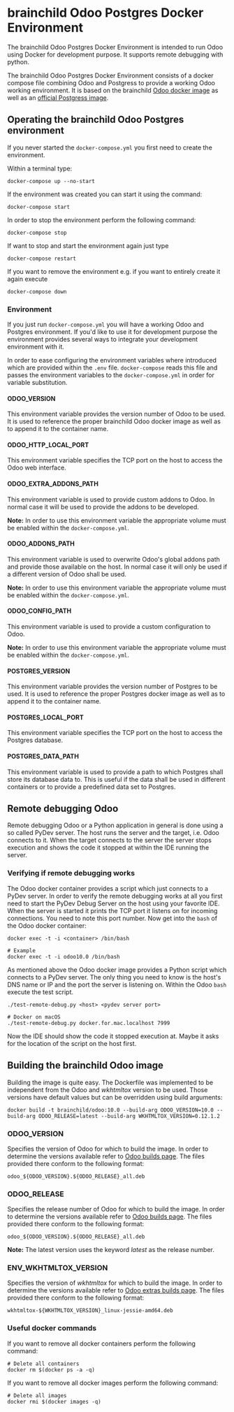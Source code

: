 # brainchild Odoo Postgres Docker Environment
The brainchild Odoo Postgres Docker Environment is intended to run Odoo using 
Docker for development purpose. It supports remote debugging with python.

The brainchild Odoo Postgres Docker Environment consists of a docker compose 
file combining Odoo and Postgress to provide a working Odoo working environment. 
It is based on the brainchild [Odoo docker image](https://hub.docker.com/r/brainchild/odoo) 
as well as an [official Postgress image](https://hub.docker.com/_/postgres/).

## Operating the brainchild Odoo Postgres environment
If you never started the `docker-compose.yml` you first need to create the environment.

Within a terminal type:

	docker-compose up --no-start

If the environment was created you can start it using the command:

	docker-compose start
	
In order to stop the environment perform the following command:

	docker-compose stop
	
If want to stop and start the environment again just type

	docker-compose restart
	
If you want to remove the environment e.g. if you want to entirely create it 
again execute

	docker-compose down

### Environment
If you just run `docker-compose.yml` you will have a working Odoo and Postgres
environment. If you'd like to use it for development purpose the environment
provides several ways to integrate your development environment with it.

In order to ease configuring the environment variables where introduced which 
are provided within the `.env` file. `docker-compose` reads this file and passes
the environment variables to the `docker-compose.yml` in order for variable 
substitution.

#### ODOO\_VERSION 
This environment variable provides the version number of Odoo to be used. It
is used to reference the proper brainchild Odoo docker image as well as to 
append it to the container name.

#### ODOO\_HTTP\_LOCAL\_PORT
This environment variable specifies the TCP port on the host to access the Odoo 
web interface.

#### ODOO\_EXTRA\_ADDONS\_PATH
This environment variable is used to provide custom addons to Odoo. In normal
case it will be used to provide the addons to be developed.

__Note:__ In order to use this environment variable the appropriate volume must
be enabled within the `docker-compose.yml`. 

#### ODOO\_ADDONS\_PATH
This environment variable is used to overwrite Odoo's global addons path and 
provide those available on the host. In normal case it will only be used if a 
different version of Odoo shall be used.

__Note:__ In order to use this environment variable the appropriate volume must
be enabled within the `docker-compose.yml`.

#### ODOO\_CONFIG\_PATH
This environment variable is used to provide a custom configuration to Odoo.

__Note:__ In order to use this environment variable the appropriate volume must
be enabled within the `docker-compose.yml`.

#### POSTGRES\_VERSION 
This environment variable provides the version number of Postgres to be used. It
is used to reference the proper Postgres docker image as well as to 
append it to the container name.

#### POSTGRES\_LOCAL\_PORT
This environment variable specifies the TCP port on the host to access the
Postgres database.

#### POSTGRES\_DATA\_PATH
This environment variable is used to provide a path to which Postgres shall 
store its database data to. This is useful if the data shall be used in 
different containers or to provide a predefined data set to Postgres.

## Remote debugging Odoo
Remote debugging Odoo or a Python application in general is done using a so 
called PyDev server. The host runs the server and the target, i.e. Odoo 
connects to it. When the target connects to the server the server stops 
execution and shows the code it stopped at within the IDE running the server.

### Verifying if remote debugging works
The Odoo docker container provides a script which just connects to a PyDev 
server. In order to verify the remote debugging works at all you first need 
to start the PyDev Debug Server on the host using your favorite IDE. When the 
server is started it prints the TCP port it listens on for incoming connections. 
You need to note this port number. Now get into the `bash` of the Odoo docker 
container:

	docker exec -t -i <container> /bin/bash
	
	# Example
	docker exec -t -i odoo10.0 /bin/bash

As mentioned above the Odoo docker image provides a Python script which 
connects to a PyDev server. The only thing you need to know is the host's DNS 
name or IP and the port the server is listening on. Within the Odoo `bash` 
execute the test script.

	./test-remote-debug.py <host> <pydev server port>
	
	# Docker on macOS  
	./test-remote-debug.py docker.for.mac.localhost 7999
	
Now the IDE should show the code it stopped execution at. Maybe it asks for the location of the script on the host first.

## Building the brainchild Odoo image
Building the image is quite easy. The Dockerfile was implemented to be 
independent from the Odoo and _wkhtmltox_ version to be used. Those versions
have default values but can be overridden using build arguments:

    docker build -t brainchild/odoo:10.0 --build-arg ODOO_VERSION=10.0 --build-arg ODOO_RELEASE=latest --build-arg WKHTMLTOX_VERSION=0.12.1.2 

### ODOO\_VERSION
Specifies the version of Odoo for which to build the image. In order to 
determine the versions available refer to [Odoo builds page](http://nightly.odoo.com).
The files provided there conform to the following format:

    odoo_${ODOO_VERSION}.${ODOO_RELEASE}_all.deb
    
### ODOO\_RELEASE
Specifies the release number of Odoo for which to build the image. In order to 
determine the versions available refer to [Odoo builds page](http://nightly.odoo.com).
The files provided there conform to the following format:

    odoo_${ODOO_VERSION}.${ODOO_RELEASE}_all.deb

__Note:__ The latest version uses the keyword _latest_ as the release number.

### ENV\_WKHTMLTOX\_VERSION
Specifies the version of _wkhtmltox_ for which to build the image. In order to 
determine the versions available refer to 
[Odoo extras builds page](http://nightly.odoo.com/extra).
The files provided there conform to the following format:

    wkhtmltox-${WKHTMLTOX_VERSION}_linux-jessie-amd64.deb

### Useful docker commands
If you want to remove all docker containers perform the following command:

    # Delete all containers
    docker rm $(docker ps -a -q)
    
If you want to remove all docker images perform the following command:

    # Delete all images
    docker rmi $(docker images -q)
